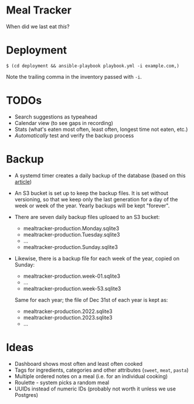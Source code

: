 # Meal Tracker

When did we last eat _this_?

# Deployment

```command
$ (cd deployment && ansible-playbook playbook.yml -i example.com,)
```

Note the trailing comma in the inventory passed with `-i`.

# TODOs

* Search suggestions as typeahead
* Calendar view (to see gaps in recording)
* Stats (what's eaten most often, least often, longest time not eaten, etc.)
* _Automatically_ test and verify the backup process

# Backup

* A systemd timer creates a daily backup of the database (based on this [article](https://litestream.io/alternatives/cron/))
* An S3 bucket is set up to keep the backup files. It is set without versioning, so that we keep only the last generation for a day of the week or week of the year. Yearly backups will be kept "forever".
* There are seven daily backup files uploaed to an S3 bucket:
  - mealtracker-production.Monday.sqlite3
  - mealtracker-production.Tuesday.sqlite3
  - ...
  - mealtracker-production.Sunday.sqlite3
* Likewise, there is a backup file for each week of the year, copied on Sunday:
  - mealtracker-production.week-01.sqlite3
  - ...
  - mealtracker-production.week-53.sqlite3

  Same for each year; the file of Dec 31st of each year is kept as:
  - mealtracker-production.2022.sqlite3
  - mealtracker-production.2023.sqlite3
  - ...

# Ideas

* Dashboard shows most often and least often cooked
* Tags for ingredients, categories and other attributes (`sweet`, `meat`, `pasta`)
* Multiple ordered notes on a meal (i.e. for an individual cooking)
* Roulette - system picks a random meal
* UUIDs instead of numeric IDs (probably not worth it unless we use Postgres)
